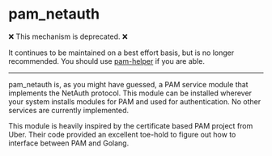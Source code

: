 pam_netauth
===========

:x: This mechanism is deprecated. :x:

It continues to be maintained on a best effort basis, but is no longer
recommended.  You should use
[pam-helper](https://github.com/netauth/pam-helper) if you are able.

---

pam_netauth is, as you might have guessed, a PAM service module that
implements the NetAuth protocol.  This module can be installed
wherever your system installs modules for PAM and used for
authentication.  No other services are currently implemented.

This module is heavily inspired by the certificate based PAM project
from Uber.  Their code provided an excellent toe-hold to figure out
how to interface between PAM and Golang.

